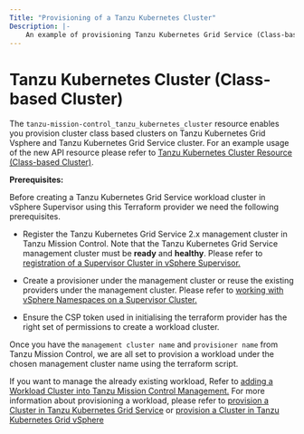 ```yaml
---
Title: "Provisioning of a Tanzu Kubernetes Cluster"
Description: |-
    An example of provisioning Tanzu Kubernetes Grid Service (Class-based Cluster)
---
```


# Tanzu Kubernetes Cluster (Class-based Cluster)

The `tanzu-mission-control_tanzu_kubernetes_cluster` resource enables you provision cluster class based clusters on Tanzu Kubernetes Grid Vsphere and Tanzu Kubernetes Grid Service cluster.
For an example usage of the new API resource please refer to [Tanzu Kubernetes Cluster Resource (Class-based Cluster)][Tanzu-Kubernetes-Cluster-Resource-(Class-based Cluster)].

[Tanzu-Kubernetes-Cluster-Resource-(Class-based Cluster)]: https://registry.terraform.io/providers/vmware/tanzu-mission-control/latest/docs/resources/tanzu_kubernetes_cluster

**Prerequisites:**

Before creating a Tanzu Kubernetes Grid Service workload cluster in vSphere Supervisor using this Terraform provider we need the following prerequisites.

- Register the Tanzu Kubernetes Grid Service 2.x management cluster in Tanzu Mission Control.
Note that the Tanzu Kubernetes Grid Service management cluster must be **ready** and **healthy**.
Please refer to [registration of a Supervisor Cluster in vSphere Supervisor.][supervisor-cluster-registration]

- Create a provisioner under the management cluster or reuse the existing providers under the management cluster. Please refer to [working with vSphere Namespaces on a Supervisor Cluster.][vsphere-namespaces]

- Ensure the CSP token used in initialising the terraform provider has the right set of permissions to create a workload cluster.

Once you have the `management cluster name` and `provisioner name` from Tanzu Mission Control, we are all set to provision a workload under the chosen management cluster name using the terraform script.

If you want to manage the already existing workload, Refer to [adding a Workload Cluster into Tanzu Mission Control Management.][add-workload-cluster]
For more information about provisioning a workload, please refer to [provision a Cluster in Tanzu Kubernetes Grid Service][provision-cluster-vsphere] or [provision a Cluster in Tanzu Kubernetes Grid vSphere][provision-cluster-service]

[supervisor-cluster-registration]: https://techdocs.broadcom.com/us/en/vmware-tanzu/standalone-components/tanzu-mission-control/1-4/tanzu-mission-control-documentation/tanzumc-using-GUID-CC6E721E-43BF-4066-AA0A-F744280D6A03.html#GUID-CC6E721E-43BF-4066-AA0A-F744280D6A03
[vsphere-namespaces]: https://techdocs.broadcom.com/us/en/vmware-cis/vsphere/vsphere-supervisor/7-0/vsphere-with-tanzu-configuration-and-management-7-0.html
[add-workload-cluster]: https://techdocs.broadcom.com/us/en/vmware-tanzu/standalone-components/tanzu-mission-control/1-4/tanzu-mission-control-documentation/tanzumc-using-GUID-78908829-CB4E-459F-AA81-BEA415EC9A11.html
[provision-cluster-vsphere]: https://techdocs.broadcom.com/us/en/vmware-tanzu/standalone-components/tanzu-mission-control/1-4/tanzu-mission-control-documentation/tanzumc-using-GUID-0A1AEC6A-3E5C-424F-8EBC-1DDFC14D2688.html
[provision-cluster-service]: https://techdocs.broadcom.com/us/en/vmware-tanzu/standalone-components/tanzu-mission-control/1-4/tanzu-mission-control-documentation/tanzumc-using-GUID-9435CCAC-F90B-4575-9D73-D26315871C8A.html